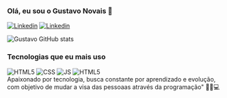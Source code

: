 ### Olá, eu sou o Gustavo Novais 👋

[![Linkedin](https://img.shields.io/badge/LinkedIn-0077B5?style=for-the-badge&logo=linkedin&logoColor=white)](https://www.linkedin.com/in/gustavo-novais-lima-063b88215/)
[![Linkedin](https://img.shields.io/badge/Instagram-E4405F?style=for-the-badge&logo=instagram&logoColor=white)](https://www.instagram.com/gustan.lima/)

![Gustavo GitHub stats](https://github-readme-stats.vercel.app/api?username=GustavoNovaisLima&show_icons=true&theme=blue)

### Tecnologias que eu mais uso 
<div style="display: inline_block"> 
<img alt="HTML5" src="https://img.shields.io/badge/HTML5-E34F26?style=for-the-badge&logo=html5&logoColor=white">
<img alt="CSS" src="https://img.shields.io/badge/CSS3-1572B6?style=for-the-badge&logo=css3&logoColor=white">
<img alt="JS" src="https://img.shields.io/badge/JavaScript-F7DF1E?style=for-the-badge&logo=javascript&logoColor=black">
<img alt="HTML5" src="https://img.shields.io/badge/Bootstrap-563D7C?style=for-the-badge&logo=bootstrap&logoColor=white">

</div>
Apaixonado por tecnologia, busca constante por aprendizado e evolução, com objetivo de  mudar a visa das pessoaas através da programação" 👨‍🎓💻
